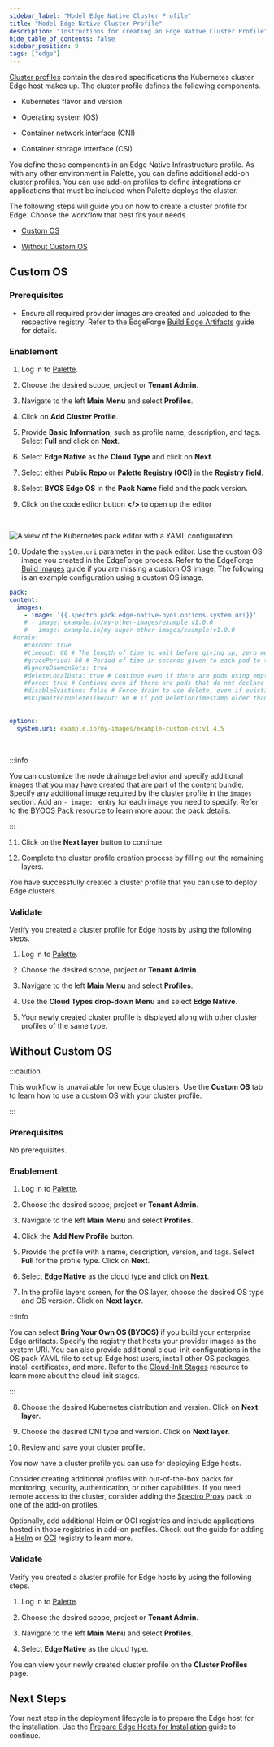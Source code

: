```yaml
---
sidebar_label: "Model Edge Native Cluster Profile"
title: "Model Edge Native Cluster Profile"
description: "Instructions for creating an Edge Native Cluster Profile"
hide_table_of_contents: false
sidebar_position: 0
tags: ["edge"]
---
```



[Cluster profiles](../../../profiles/cluster-profiles/cluster-profiles.md) contain the desired specifications the Kubernetes cluster  Edge host makes up. The cluster profile defines the following components.

- Kubernetes flavor and version

- Operating system (OS)

- Container network interface (CNI)

- Container storage interface (CSI)  

You define these components in an Edge Native Infrastructure profile. As with any other environment in Palette, you can define additional add-on cluster profiles. You can use add-on profiles to define integrations or applications that must be included when Palette deploys the cluster.



The following steps will guide you on how to create a cluster profile for Edge. Choose the workflow that best fits your needs. 

- [Custom OS](#custom-os)

- [Without Custom OS](#without-custom-os)


## Custom OS

### Prerequisites

- Ensure all required provider images are created and uploaded to the respective registry. Refer to the EdgeForge [Build Edge Artifacts](../edgeforge-workflow/palette-canvos.md) guide for details.


### Enablement


1. Log in to [Palette](https://console.spectrocloud.com).


2. Choose the desired scope, project or **Tenant Admin**.


3. Navigate to the left **Main Menu** and select **Profiles**.


4. Click on **Add Cluster Profile**. 


5. Provide **Basic Information**, such as profile name, description, and tags. Select **Full** and click on **Next**.


6. Select **Edge Native** as the **Cloud Type** and click on **Next**.


7. Select either **Public Repo** or **Palette Registry (OCI)** in the **Registry field**. 


8. Select **BYOS Edge OS** in the **Pack Name** field and the pack version. 


9. Click on the code editor button  **</\>** to open up the editor

  <br />

  ![A view of the Kubernetes pack editor with a YAML configuration](/clusters_site-deployment_model-profile_byoos-pack-yaml.png)


10. Update the `system.uri` parameter in the pack editor. Use the custom OS image you created in the EdgeForge process. Refer to the EdgeForge [Build Images](../edgeforge-workflow/palette-canvos.md) guide if you are missing a custom OS image. The following is an example configuration using a custom OS image.

  ```yaml
  pack:
  content:
    images: 
      - image: '{{.spectro.pack.edge-native-byoi.options.system.uri}}'
      # - image: example.io/my-other-images/example:v1.0.0 
      # - image: example.io/my-super-other-images/example:v1.0.0
   #drain:
      #cordon: true
      #timeout: 60 # The length of time to wait before giving up, zero means infinite
      #gracePeriod: 60 # Period of time in seconds given to each pod to terminate gracefully. If negative, the default value specified in the pod will be used
      #ignoreDaemonSets: true
      #deleteLocalData: true # Continue even if there are pods using emptyDir (local data that will be deleted when the node is drained)
      #force: true # Continue even if there are pods that do not declare a controller
      #disableEviction: false # Force drain to use delete, even if eviction is supported. This will bypass checking PodDisruptionBudgets, use with caution
      #skipWaitForDeleteTimeout: 60 # If pod DeletionTimestamp older than N seconds, skip waiting for the pod. Seconds must be greater than 0 to skip.
      
      
  options: 
    system.uri: example.io/my-images/example-custom-os:v1.4.5
  ```

  <br />

  :::info

   You can customize the node drainage behavior and specify additional images that you may have created that are part of the content bundle. Specify any additional image required by the cluster profile in the `images` section. Add an `- image: ` entry for each image you need to specify. Refer to the [BYOOS Pack](../../../integrations/byoos.md) resource to learn more about the pack details.

  :::


11. Click on the **Next layer** button to continue.



12. Complete the cluster profile creation process by filling out the remaining layers.


You have successfully created a cluster profile that you can use to deploy Edge clusters. 

### Validate

Verify you created a cluster profile for Edge hosts by using the following steps.

1. Log in to [Palette](https://console.spectrocloud.com).


2. Choose the desired scope, project or **Tenant Admin**.


3. Navigate to the left **Main Menu** and select **Profiles**.


4. Use the **Cloud Types** **drop-down Menu** and select **Edge Native**.


5. Your newly created cluster profile is displayed along with other cluster profiles of the same type.




## Without Custom OS

:::caution

This workflow is unavailable for new Edge clusters. Use the **Custom OS** tab to learn how to use a custom OS with your cluster profile.

:::


### Prerequisites

No prerequisites.

### Enablement

1. Log in to [Palette](https://console.spectrocloud.com).


2. Choose the desired scope, project or **Tenant Admin**.


3. Navigate to the left **Main Menu** and select **Profiles**.


4. Click the **Add New Profile** button.


5. Provide the profile with a name, description, version, and tags. Select **Full** for the profile type. Click on **Next**.


6. Select **Edge Native** as the cloud type and click on **Next**.


7. In the profile layers screen, for the OS layer, choose the desired OS type and  OS version. Click on **Next layer**.

  :::info

  You can select **Bring Your Own OS (BYOOS)** if you build your enterprise Edge artifacts. Specify the registry that hosts your provider images as the system URI. You can also provide additional cloud-init configurations in the OS pack YAML file to set up Edge host users, install other OS packages, install certificates, and more. Refer to the [Cloud-Init Stages](../edge-configuration/cloud-init.md) resource to learn more about the cloud-init stages.

  :::


8. Choose the desired Kubernetes distribution and version. Click on **Next layer**.


9. Choose the desired CNI type and version. Click on **Next layer**.


10. Review and save your cluster profile.

You now have a cluster profile you can use for deploying Edge hosts.

Consider creating additional profiles with out-of-the-box packs for monitoring, security, authentication, or other capabilities. If you need remote access to the cluster, consider adding the [Spectro Proxy](../../../integrations/frp.md) pack to one of the add-on profiles.

Optionally, add additional Helm or OCI registries and include applications hosted in those registries in add-on profiles. Check out the guide for adding a [Helm](../../../registries-and-packs/registries/helm-charts.md) or [OCI](../../../registries-and-packs/registries/oci-registry/oci-registry.md) registry to learn more.

### Validate

Verify you created a cluster profile for Edge hosts by using the following steps.


1. Log in to [Palette](https://console.spectrocloud.com).


2. Choose the desired scope, project or **Tenant Admin**.


3. Navigate to the left **Main Menu** and select **Profiles**.


4. Select **Edge Native** as the cloud type.


You can view your newly created cluster profile on the **Cluster Profiles** page.






## Next Steps

Your next step in the deployment lifecycle is to prepare the Edge host for the installation. Use the [Prepare Edge Hosts for Installation](../site-deployment/stage.md) guide to continue.

<br />
